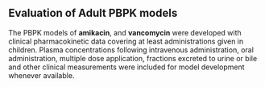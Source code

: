 ## Evaluation of Adult PBPK models

The PBPK models of **amikacin**, and **vancomycin** were developed with clinical pharmacokinetic data covering at least administrations given in children. Plasma concentrations following intravenous administration, oral administration, multiple dose application, fractions excreted to urine or bile and other clinical measurements were included for model development whenever available. 


